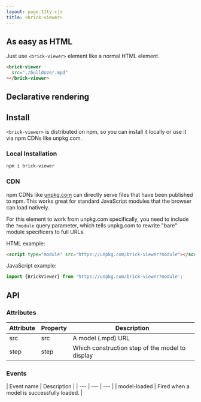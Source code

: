 ```yaml
---
layout: page.11ty.cjs
title: <brick-viewer>
---
```


## As easy as HTML

<section class="columns">
  <div>

Just use `<brick-viewer>` element like a normal HTML element.

```html
<brick-viewer
  src="./bulldozer.mpd"
></brick-viewer>
```

  </div>
  <div style="margin-top: 18px">
    <brick-viewer src="./models/bulldozer.mpd"></brick-viewer>
  </div>
</section>

## Declarative rendering

<knobs-example></knobs-example>

## Install

<section>

`<brick-viewer>` is distributed on npm, so you can install it locally or use it via npm CDNs like unpkg.com.

### Local Installation

```bash
npm i brick-viewer
```

### CDN

npm CDNs like [unpkg.com]() can directly serve files that have been published to npm. This works great for standard JavaScript modules that the browser can load natively.

For this element to work from unpkg.com specifically, you need to include the `?module` query parameter, which tells unpkg.com to rewrite "bare" module specificers to full URLs.

HTML example:

```html
<script type="module" src="https://unpkg.com/brick-viewer?module"></script>
```

JavaScript example:

```js
import {BrickViewer} from 'https://unpkg.com/brick-viewer?module';
```
</section>

## API

<section>

### Attributes

| Attribute | Property | Description |
| --- | --- | --- |
| src | src | A model (.mpd) URL |
| step | step | Which construction step of the model to display |

### Events

| Event name | Description |
| --- | --- | --- |
| model-loaded | Fired when a model is successfully loaded. |

</section>